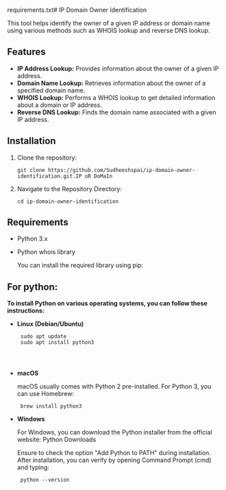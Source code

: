requirements.txt# IP Domain Owner Identification

This tool helps identify the owner of a given IP address or domain name using various methods such as WHOIS lookup and reverse DNS lookup.

## Features

- **IP Address Lookup:** Provides information about the owner of a given IP address.
- **Domain Name Lookup:** Retrieves information about the owner of a specified domain name.
- **WHOIS Lookup:** Performs a WHOIS lookup to get detailed information about a domain or IP address.
- **Reverse DNS Lookup:** Finds the domain name associated with a given IP address.

## Installation

1. Clone the repository:

   ```
   git clone https://github.com/Sudheeshspai/ip-domain-owner-identification.git.IP oR DoMaIn 

2. Navigate to the Repository Directory:

     ```
     cd ip-domain-owner-identification
 ## Requirements

- Python 3.x

- Python whois library

   You can install the required library using pip: 
## For python:
 **To install Python on various operating systems, you can follow these instructions:**
- **Linux (Debian/Ubuntu)**
  ```
   sudo apt update
   sudo apt install python3


 
- **macOS**

  macOS usually comes with Python 2 pre-installed. For Python 3, you can use Homebrew:
  ```
   brew install python3

- **Windows**

  For Windows, you can download the Python installer from the official website: Python Downloads

  Ensure to check the option "Add Python to PATH" during installation. After installation, you can verify by opening Command Prompt (cmd) and typing:

     ```
      python --version


    



